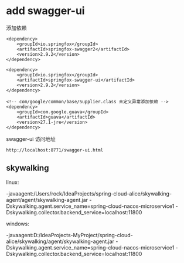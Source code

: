 # add swagger-ui

添加依赖

    <dependency>
        <groupId>io.springfox</groupId>
        <artifactId>springfox-swagger2</artifactId>
        <version>2.9.2</version>
    </dependency>

    <dependency>
        <groupId>io.springfox</groupId>
        <artifactId>springfox-swagger-ui</artifactId>
        <version>2.9.2</version>
    </dependency>

    <!-- com/google/common/base/Supplier.class 未定义异常添加依赖 -->
    <dependency>
        <groupId>com.google.guava</groupId>
        <artifactId>guava</artifactId>
        <version>27.1-jre</version>
    </dependency>

swagger-ui 访问地址

    http://localhost:8771/swagger-ui.html

## skywalking

linux:

-javaagent:/Users/rock/IdeaProjects/spring-cloud-alice/skywalking-agent/agent/skywalking-agent.jar
-Dskywalking.agent.service_name=spring-cloud-nacos-microservice1
-Dskywalking.collector.backend_service=localhost:11800

windows:

-javaagent:D:/IdeaProjects-MyProject/spring-cloud-alice/skywalking/agent/skywalking-agent.jar
-Dskywalking.agent.service_name=spring-cloud-nacos-microservice1
-Dskywalking.collector.backend_service=localhost:11800



